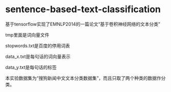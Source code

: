 # sentence-based-text-classification
基于tensorflow实现了EMNLP2014的一篇论文“基于卷积神经网络的文本分类”

tmp里面是词向量文件

stopwords.txt是百度的停用词表

data_x.txt是每句话的词向量表示

data_y.txt是每句话的标签

本实验数据集为“搜狗新闻中文文本分类数据集”，而且只取了两个种类的数据作分类。
